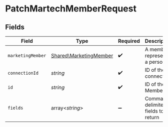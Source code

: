 # PatchMartechMemberRequest


## Fields

| Field                                                            | Type                                                             | Required                                                         | Description                                                      |
| ---------------------------------------------------------------- | ---------------------------------------------------------------- | ---------------------------------------------------------------- | ---------------------------------------------------------------- |
| `marketingMember`                                                | [Shared\MarketingMember](../../Models/Shared/MarketingMember.md) | :heavy_check_mark:                                               | A member represents a person                                     |
| `connectionId`                                                   | *string*                                                         | :heavy_check_mark:                                               | ID of the connection                                             |
| `id`                                                             | *string*                                                         | :heavy_check_mark:                                               | ID of the Member                                                 |
| `fields`                                                         | array<*string*>                                                  | :heavy_minus_sign:                                               | Comma-delimited fields to return                                 |